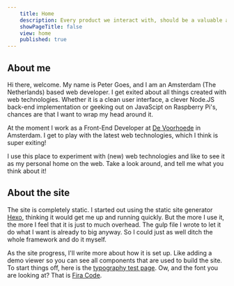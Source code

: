 ```yaml
---
	title: Home
	description: Every product we interact with, should be a valuable addition to our lives.
	showPageTitle: false
	view: home
	published: true
---
```


## About me

Hi there, welcome. My name is Peter Goes, and I am an Amsterdam (The Netherlands) based web developer. I get exited about all things created with web technologies. Whether it is a clean user interface, a clever Node.JS back-end implementation or geeking out on JavaScipt on Raspberry Pi's, chances are that I want to wrap my head around it.

At the moment I work as a Front-End Developer at <a href="http://www.voorhoede.nl" target="_blank">De Voorhoede</a> in Amsterdam. I get to play with the latest web technologies, which I think is super exiting!
	
I use this place to experiment with (new) web technologies and like to see it as my personal home on the web. Take a look around, and tell me what you think about it!

## About the site

The site is completely static. I started out using the static site generator <a href="https://hexo.io/" target="_blank">Hexo</a>, thinking it would get me up and running quickly. But the more I use it, the more I feel that it is just to much overhead. The gulp file I wrote to let it do what I want is already to big anyway. So I could just as well ditch the whole framework and do it myself.

As the site progress, I'll write more about how it is set up. Like adding a demo viewer so you can see all components that are used to build the site. To start things off, here is the <a href="/typo-test" target="_self">typography test page</a>. Ow, and the font you are looking at? That is <a href="https://github.com/tonsky/FiraCode" target="_blank">Fira Code</a>.
